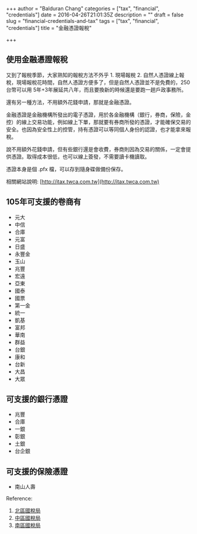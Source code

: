 +++
author = "Balduran Chang"
categories = ["tax", "financial", "credentials"]
date = 2016-04-26T21:01:35Z
description = ""
draft = false
slug = "financial-credentials-and-tax"
tags = ["tax", "financial", "credentials"]
title = "金融憑證報稅"

+++


## 使用金融憑證報稅
又到了報稅季節，大家熟知的報稅方法不外乎 1. 現場報稅 2. 自然人憑證線上報稅，現場報稅花時間，自然人憑證方便多了，但是自然人憑證並不是免費的，250台幣可以用 5年+3年展延共八年，而且要換新的時候還是要跑一趟戶政事務所。

還有另一種方法，不用額外花錢申請，那就是金融憑證。

金融憑證是金融機構所發出的電子憑證，用於各金融機構（銀行，券商，保險，金控）的線上交易功能，例如線上下單，那就要有券商所發的憑證，才能確保交易的安全。也因為安全性上的控管，持有憑證可以等同個人身份的認證，也才能拿來報稅。

說不用額外花錢申請，但有些銀行還是會收費，券商則因為交易的關係，一定會提供憑證。取得成本很低，也可以線上簽發，不需要讀卡機讀取。

憑證本身是個 .pfx 檔，可以存到隨身碟做備份保存。

相關網站說明: [http://itax.twca.com.tw](http://itax.twca.com.tw)

## 105年可支援的卷商有

* 元大
* 中信
* 合庫
* 元富
* 日盛
* 永豐金
* 玉山
* 兆豐
* 宏遠
* 亞東
* 國泰
* 國票
* 第一金
* 統一
* 凱基
* 富邦
* 華南
* 群益
* 台銀
* 康和
* 台新
* 大昌
* 大眾

## 可支援的銀行憑證

* 兆豐
* 合庫
* 一銀
* 彰銀
* 土銀
* 台企銀

## 可支援的保險憑證
* 南山人壽

Reference:

1. [北區國稅局](http://www.ntbna.gov.tw/etwmain/)
2. [中區國稅局](http://www.ntbca.gov.tw/etwmain/)
3. [南區國稅局](http://www.ntbsa.gov.tw/etwmain/)

